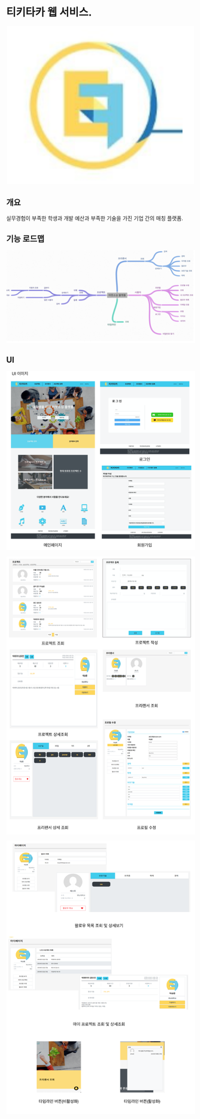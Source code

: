 # 티키타카 웹 서비스.

<center>

<img width =500 src='./readmeImgs/logo.png'/>

</center>

## 개요

실무경험이 부족한 학생과 개발 예산과 부족한 기술을 가진 기업 간의 매칭 플랫폼.

## 기능 로드맵

![feature](./readmeImgs/feature.png)

## UI

![1](./readmeImgs/1.png)

![2](./readmeImgs/2.png)

![3](./readmeImgs/3.png)

